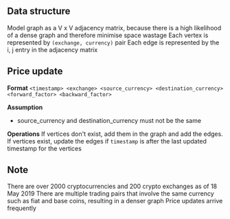
## Data structure
Model graph as a V x V adjacency matrix, because there is a high likelihood of a dense graph and therefore minimise space wastage
Each vertex is represented by `(exchange, currency)` pair
Each edge is represented by the i, j entry in the adjacency matrix

## Price update
**Format**
`<timestamp> <exchange> <source_currency> <destination_currency> <forward_factor> <backward_factor>`

**Assumption**
* source_currency and destination_currency must not be the same

**Operations**
If vertices don't exist, add them in the graph and add the edges.
If vertices exist, update the edges if `timestamp` is after the last updated timestamp for the vertices


## Note
There are over 2000 cryptocurrencies and 200 crypto exchanges as of 18 May 2019
There are multiple trading pairs that involve the same currency such as fiat and base coins, resulting in a denser graph
Price updates arrive frequently